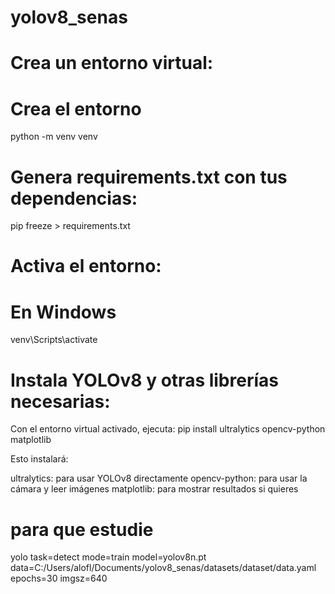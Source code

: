 # yolov8_senas

# Crea un entorno virtual:
# Crea el entorno
python -m venv venv

# Genera requirements.txt con tus dependencias:
pip freeze > requirements.txt

# Activa el entorno:
# En Windows
venv\Scripts\activate

# Instala YOLOv8 y otras librerías necesarias:
Con el entorno virtual activado, ejecuta:
pip install ultralytics opencv-python matplotlib

Esto instalará:

ultralytics: para usar YOLOv8 directamente
opencv-python: para usar la cámara y leer imágenes
matplotlib: para mostrar resultados si quieres

# para que estudie
yolo task=detect mode=train model=yolov8n.pt data=C:/Users/alofl/Documents/yolov8_senas/datasets/dataset/data.yaml epochs=30 imgsz=640



